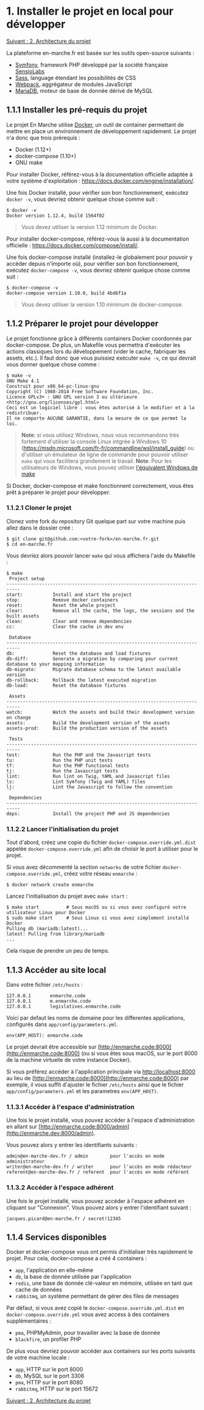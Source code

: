 # 1. Installer le projet en local pour développer

[Suivant : 2. Architecture du projet](2-Architecture-du-projet.md)

La plateforme en-marche.fr est basée sur les outils open-source suivants :

- [Symfony](http://symfony.com/), framework PHP développé par la société française [SensioLabs](https://sensiolabs.com/fr)
- [Sass](http://sass-lang.com/), language étendant les possibilités de CSS
- [Webpack](https://webpack.github.io/docs/), aggrégateur de modules JavaScript
- [MariaDB](https://mariadb.org/), moteur de base de donnée dérivé de MySQL


## 1.1.1 Installer les pré-requis du projet

Le projet En Marche utilise [Docker](https://www.docker.com/), un outil de container permettant de mettre en
place un environnement de développement rapidement. Le projet n'a donc que trois prérequis :

- Docker (1.12+)
- docker-compose (1.10+)
- GNU make

Pour installer Docker, référez-vous à la documentation officielle adaptée à votre système d'exploitation :
https://docs.docker.com/engine/installation/.

Une fois Docker installé, pour vérifier son bon fonctionnement, exécutez `docker -v`, vous devriez obtenir quelque
chose comme suit :

```
$ docker -v
Docker version 1.12.4, build 1564f02
```

> Vous devez utiliser la version 1.12 minimum de Docker.

Pour installer docker-compose, référez-vous là aussi à la documentation officielle :
https://docs.docker.com/compose/install/.

Une fois docker-compose installé (installez-le globalement pour pouvoir y accéder depuis n'importe où),
pour vérifier son bon fonctionnement, exécutez `docker-compose -v`, vous devriez obtenir quelque chose comme suit :

```
$ docker-compose -v
docker-compose version 1.10.0, build 4bd6f1a
```

> Vous devez utiliser la version 1.10 minimum de docker-compose.

## 1.1.2 Préparer le projet pour développer

Le projet fonctionne grâce à différents containers Docker coordonnés par docker-compose. De plus, un Makefile vous
permettra d'exécuter les actions classiques lors du développement (vider le cache, fabriquer les assets, etc.).
Il faut donc que vous puissiez exécuter `make -v`, ce qui devrait vous donner quelque chose comme :

```
$ make -v
GNU Make 4.1
Construit pour x86_64-pc-linux-gnu
Copyright (C) 1988-2014 Free Software Foundation, Inc.
Licence GPLv3+ : GNU GPL version 3 ou ultérieure <http://gnu.org/licenses/gpl.html>
Ceci est un logiciel libre : vous êtes autorisé à le modifier et à la redistribuer.
Il ne comporte AUCUNE GARANTIE, dans la mesure de ce que permet la loi.
```

> **Note**: si vous utilisez Windows, nous vous recommandons très fortement d'utiliser la console Linux intgrée à
> Windows 10 (https://msdn.microsoft.com/fr-fr/commandline/wsl/install_guide) ou d'utiliser un émulateur de ligne de
> commande pour pouvoir utiliser `make` qui vous facilitera grandement le travail.
**Note**: Pour les utilisateurs de Windows, vous pouvez utiliser [l'équivalent Windows de make](http://gnuwin32.sourceforge.net/packages/make.htm)

Si Docker, docker-compose et make fonctionnent correctement, vous êtes prêt à préparer le projet pour développer.

### 1.1.2.1 Cloner le projet

Clonez votre fork du repository Git quelque part sur votre machine puis allez dans le dossier créé :

```
$ git clone git@github.com:<votre-fork>/en-marche.fr.git
$ cd en-marche.fr
```

Vous devriez alors pouvoir lancer `make` qui vous affichera l'aide du Makefile :

```
$ make
 Project setup
---------------------------------------------------------------------------
start:           Install and start the project
stop:            Remove docker containers
reset:           Reset the whole project
clear:           Remove all the cache, the logs, the sessions and the built assets
clean:           Clear and remove dependencies
cc:              Clear the cache in dev env

 Database
---------------------------------------------------------------------------
db:              Reset the database and load fixtures
db-diff:         Generate a migration by comparing your current database to your mapping information
db-migrate:      Migrate database schema to the latest available version
db-rollback:     Rollback the latest executed migration
db-load:         Reset the database fixtures

 Assets
---------------------------------------------------------------------------
watch:           Watch the assets and build their development version on change
assets:          Build the development version of the assets
assets-prod:     Build the production version of the assets

 Tests
---------------------------------------------------------------------------
test:            Run the PHP and the Javascript tests
tu:              Run the PHP unit tests
tf:              Run the PHP functional tests
tj:              Run the Javascript tests
lint:            Run lint on Twig, YAML and Javascript files
ls:              Lint Symfony (Twig and YAML) files
lj:              Lint the Javascript to follow the convention

 Dependencies
---------------------------------------------------------------------------
deps:            Install the project PHP and JS dependencies
```

### 1.1.2.2 Lancer l'initialisation du projet

Tout d'abord, créez une copie du fichier `docker-compose.override.yml.dist` appelée `docker-compose.override.yml`
afin de choisir le port à utiliser pour le projet.

Si vous avez décommenté la section `networks` de votre fichier `docker-compose.override.yml`, créez votre réseau `enmarche` :

```
$ docker network create enmarche
```

Lancez l'initialisation du projet avec `make start` :

```
$ make start          # Sous macOS ou si vous avez configuré votre utilisateur Linux pour Docker
$ sudo make start     # Sous Linux si vous avez simplement installé Docker
Pulling db (mariadb:latest)...
latest: Pulling from library/mariadb
...
```

Cela risque de prendre un peu de temps.

## 1.1.3 Accéder au site local

Dans votre fichier `/etc/hosts` :

```
127.0.0.1       enmarche.code
127.0.0.1       m.enmarche.code
127.0.0.1       legislatives.enmarche.code
```

Voici par defaut les noms de domaine pour les differentes applications, configurés dans `app/config/parameters.yml`.

```
env(APP_HOST): enmarche.code
```

Le projet devrait être accessible sur
[http://enmarche.code:8000](http://enmarche.code:8000) (ou si vous êtes sous macOS, sur le port 8000 de la
machine virtuelle de votre instance Docker).

Si vous préférez accéder à l'application principale via [http://localhost:8000](http://localhost:8000) au lieu de [http://enmarche.code:8000](http://enmarche.code:8000) par exemple, il vous suffit d'ajuster le fichier `/etc/hosts` ainsi que le fichier `app/config/parameters.yml` et les parametres `env(APP_HOST)`.

### 1.1.3.1 Accéder à l'espace d'administration

Une fois le projet installé, vous pouvez accéder à l'espace d'administration en allant sur
[http://enmarche.code:8000/admin](http://enmarche.dev:8000/admin).

Vous pouvez alors y entrer les identifiants suivants :
```
admin@en-marche-dev.fr / admin        pour l'accès en mode administrateur
writer@en-marche-dev.fr / writer      pour l'accès en mode rédacteur
referent@en-marche-dev.fr / referent  pour l'accès en mode référent
```

### 1.1.3.2 Accéder à l'espace adhérent

Une fois le projet installé, vous pouvez accéder à l'espace adhérent en cliquant sur "Connexion".
Vous pouvez alors y entrer l'identifiant suivant :
```
jacques.picard@en-marche.fr / secret!12345
```

## 1.1.4 Services disponibles

Docker et docker-compose vous ont permis d'initialiser très rapidement le projet. Pour cela, docker-compose a
créé 4 containers :

- `app`, l'application en elle-même
- `db`, la base de donnée utilisée par l'application
- `redis`, une base de donnée clé-valeur en mémoire, utilisée en tant que cache de données
- `rabbitmq`, un système permettant de gérer des files de messages

Par défaut, si vous avez copié le `docker-compose.override.yml.dist` en `docker-compose.override.yml` vous avez access à des containers supplémentaires :
- `pma`, PHPMyAdmin, pour travailler avec la base de donnée
- `blackfire`, un profiler PHP

De plus vous devriez pouvoir accéder aux containers sur les ports suivants de votre machine locale :

- `app`, HTTP sur le port 8000
- `db`, MySQL sur le port 3306
- `pma`, HTTP sur le port 8080
- `rabbitmq`, HTTP sur le port 15672

[Suivant : 2. Architecture du projet](2-Architecture-du-projet.md)
